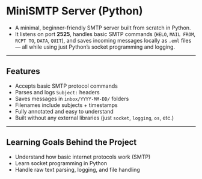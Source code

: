 # MiniSMTP Server (Python)

- A minimal, beginner-friendly SMTP server built from scratch in Python.  
- It listens on port **2525**, handles basic SMTP commands (`HELO`, `MAIL FROM`, `RCPT TO`, `DATA`, `QUIT`), and saves incoming messages locally as `.eml` files — all while using just Python’s socket programming and logging.

---

##  Features

- Accepts basic SMTP protocol commands
- Parses and logs `Subject:` headers
- Saves messages in `inbox/YYYY-MM-DD/` folders
- Filenames include subjects + timestamps
- Fully annotated and easy to understand
- Built without any external libraries (just `socket`, `logging`, `os`, etc.)

---

## Learning Goals Behind the Project
- Understand how basic internet protocols work (SMTP)
- Learn socket programming in Python
- Handle raw text parsing, logging, and file handling



